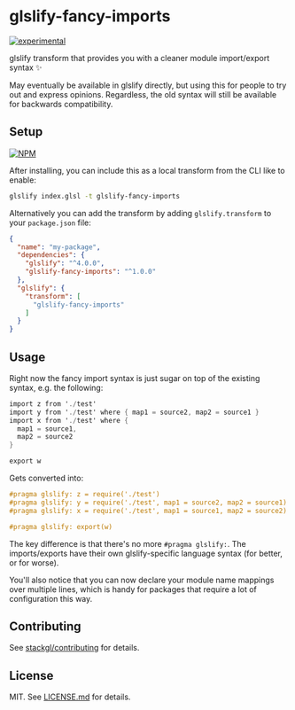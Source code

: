 # glslify-fancy-imports

[![experimental](http://badges.github.io/stability-badges/dist/experimental.svg)](http://github.com/badges/stability-badges)

glslify transform that provides you with a cleaner module import/export syntax ✨

May eventually be available in glslify directly, but using this for people to try out and express opinions. Regardless, the old syntax will still be available for backwards compatibility.

## Setup

[![NPM](https://nodei.co/npm/glslify-fancy-imports.png)](https://www.npmjs.com/package/glslify-fancy-imports)

After installing, you can include this as a local transform from the CLI like to enable:

``` bash
glslify index.glsl -t glslify-fancy-imports
```

Alternatively you can add the transform by adding `glslify.transform` to your `package.json` file:

``` json
{
  "name": "my-package",
  "dependencies": {
    "glslify": "^4.0.0",
    "glslify-fancy-imports": "^1.0.0"
  },
  "glslify": {
    "transform": [
      "glslify-fancy-imports"
    ]
  }
}
```

## Usage

Right now the fancy import syntax is just sugar on top of the existing syntax, e.g. the following:

``` glsl
import z from './test'
import y from './test' where { map1 = source2, map2 = source1 }
import x from './test' where {
  map1 = source1,
  map2 = source2
}

export w
```

Gets converted into:

``` glsl
#pragma glslify: z = require('./test')
#pragma glslify: y = require('./test', map1 = source2, map2 = source1)
#pragma glslify: x = require('./test', map1 = source1, map2 = source2)

#pragma glslify: export(w)
```

The key difference is that there's no more `#pragma glslify:`. The imports/exports have their own glslify-specific language syntax (for better, or for worse).

You'll also notice that you can now declare your module name mappings over multiple lines, which is handy for packages that require a lot of configuration this way.

## Contributing

See [stackgl/contributing](https://github.com/stackgl/contributing) for details.

## License

MIT. See [LICENSE.md](http://github.com/stackgl/glslify-fancy-imports/blob/master/LICENSE.md) for details.
